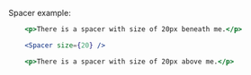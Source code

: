 Spacer example:

```jsx
    <p>There is a spacer with size of 20px beneath me.</p>

    <Spacer size={20} />

    <p>There is a spacer with size of 20px above me.</p>
```